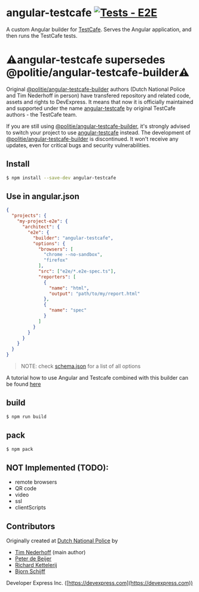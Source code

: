 # angular-testcafe [![Tests - E2E](https://github.com/DevExpress/angular-testcafe/actions/workflows/test-e2e.yml/badge.svg)](https://github.com/DevExpress/angular-testcafe/actions/workflows/test-e2e.yml)

A custom Angular builder for [TestCafe](http://devexpress.github.io/testcafe/).
Serves the Angular application, and then runs the TestCafe tests.

# ⚠️**angular-testcafe supersedes @politie/angular-testcafe-builder**⚠️
Original [@politie/angular-testcafe-builder](https://www.npmjs.com/package/@politie/angular-testcafe-builder) authors (Dutch National Police and Tim Nederhoff in person) have transfered repository and related code, assets and rights to DevExpress. It means that now it is officially maintained and supported under the name [angular-testcafe](https://www.npmjs.com/package/angular-testcafe) by original TestCafe authors - the TestCafe team. 

If you are still using [@politie/angular-testcafe-builder](https://www.npmjs.com/package/@politie/angular-testcafe-builder), it's strongly advised to switch your project to use [angular-testcafe](https://www.npmjs.com/package/angular-testcafe) instead. The development of [@politie/angular-testcafe-builder](https://www.npmjs.com/package/@politie/angular-testcafe-builder) is discontinued. It won't receive any updates, even for critical bugs and security vulnerabilities.

## Install
```bash
$ npm install --save-dev angular-testcafe
```

## Use in angular.json
```json
{
  "projects": {
    "my-project-e2e": {
      "architect": {
        "e2e": {
          "builder": "angular-testcafe",
          "options": {
            "browsers": [
              "chrome --no-sandbox",
              "firefox"
            ],
            "src": ["e2e/*.e2e-spec.ts"],
            "reporters": [
              {
                "name": "html",
                "output": "path/to/my/report.html"
              },
              {
                "name": "spec"
              }
            ]
          }
        }
      }
    }
  }
}
```
> NOTE: check [schema.json](src/testcafe/schema.json) for a list of all options

A tutorial how to use Angular and Testcafe combined with this builder can be found [here](https://medium.com/test-automation-pro/testcafe-tests-in-an-angular-project-e1d1ccc6e1cb)

## build
```bash
$ npm run build
```

## pack
```bash
$ npm pack
```

## NOT Implemented (TODO):
* remote browsers
* QR code
* video
* ssl
* clientScripts

## Contributors

Originally created at [Dutch National Police](https://www.politie.nl) by
* [Tim Nederhoff](https://github.com/timnederhoff) (main author)
* [Peter de Beijer](https://github.com/peterdebeijer)
* [Richard Kettelerij](https://github.com/rkettelerij)
* [Bjorn Schijff](https://github.com/bjeaurn)

Developer Express Inc. ([https://devexpress.com](https://devexpress.com))
